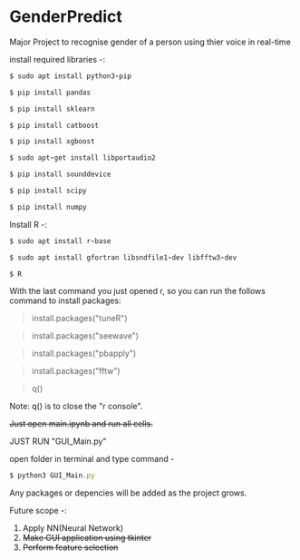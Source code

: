 # GenderPredict
Major Project to recognise gender of a person using thier voice in real-time

install required libraries -:
```ruby
$ sudo apt install python3-pip
```
```ruby
$ pip install pandas
```
```ruby
$ pip install sklearn
```
```ruby
$ pip install catboost
```
```ruby
$ pip install xgboost
```
```ruby
$ sudo apt-get install libportaudio2
```
```ruby
$ pip install sounddevice
```
```ruby
$ pip install scipy
```
```ruby
$ pip install numpy
```

Install R -:
```ruby
$ sudo apt install r-base
```
```ruby
$ sudo apt install gfortran libsndfile1-dev libfftw3-dev
```
```ruby
$ R
```

With the last command you just opened r, so you can run the follows command to install packages:

> install.packages("tuneR")

> install.packages("seewave")

> install.packages("pbapply")

> install.packages("fftw")

> q()

Note: q() is to close the "r console".

~~Just open main.ipynb and run all cells.~~

JUST RUN "GUI_Main.py"

open folder in terminal and type command - 
```ruby 
$ python3 GUI_Main.py
```
Any packages or depencies will be added as the project grows.

Future scope -:
1) Apply NN(Neural Network)
2) ~~Make GUI application using tkinter~~
3) ~~Perform feature selection~~
